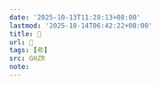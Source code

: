 ```yaml
---
date: '2025-10-13T11:28:13+08:00'
lastmod: '2025-10-14T06:42:22+08:00'
title: 󰜃
url: 󰜃
tags: [㣇]
src: GHZR
note:
---
```

